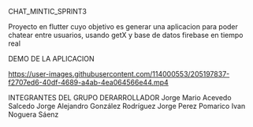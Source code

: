 CHAT_MINTIC_SPRINT3

Proyecto en flutter cuyo objetivo es generar una aplicacion para poder chatear entre usuarios, usando getX y base de datos firebase en tiempo real

DEMO DE LA APLICACION

https://user-images.githubusercontent.com/114000553/205197837-f2707ed6-40df-4689-a4ab-4ea064566e44.mp4

INTEGRANTES DEL GRUPO DERARROLLADOR
Jorge Mario Acevedo Salcedo
Jorge Alejandro González Rodríguez
Jorge Perez Pomarico
Ivan Noguera Sáenz

